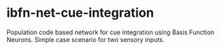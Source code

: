 # ibfn-net-cue-integration
Population code based network for cue integration using Basis Function Neurons. Simple case scenario for two sensory inputs.
